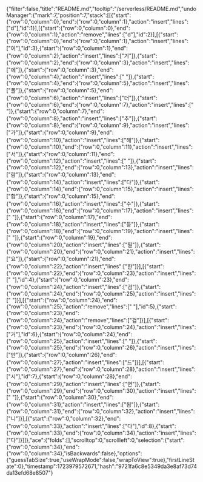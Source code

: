 {"filter":false,"title":"README.md","tooltip":"/serverless/README.md","undoManager":{"mark":7,"position":7,"stack":[[{"start":{"row":0,"column":0},"end":{"row":0,"column":1},"action":"insert","lines":["d"],"id":1}],[{"start":{"row":0,"column":0},"end":{"row":0,"column":1},"action":"remove","lines":["d"],"id":2}],[{"start":{"row":0,"column":0},"end":{"row":0,"column":1},"action":"insert","lines":["여"],"id":3},{"start":{"row":0,"column":1},"end":{"row":0,"column":2},"action":"insert","lines":["기"]},{"start":{"row":0,"column":2},"end":{"row":0,"column":3},"action":"insert","lines":["에"]},{"start":{"row":0,"column":3},"end":{"row":0,"column":4},"action":"insert","lines":[" "]},{"start":{"row":0,"column":4},"end":{"row":0,"column":5},"action":"insert","lines":["폴"]},{"start":{"row":0,"column":5},"end":{"row":0,"column":6},"action":"insert","lines":["더"]},{"start":{"row":0,"column":6},"end":{"row":0,"column":7},"action":"insert","lines":[" "]},{"start":{"row":0,"column":7},"end":{"row":0,"column":8},"action":"insert","lines":["추"]},{"start":{"row":0,"column":8},"end":{"row":0,"column":9},"action":"insert","lines":["가"]},{"start":{"row":0,"column":9},"end":{"row":0,"column":10},"action":"insert","lines":["해"]},{"start":{"row":0,"column":10},"end":{"row":0,"column":11},"action":"insert","lines":["서"]},{"start":{"row":0,"column":11},"end":{"row":0,"column":12},"action":"insert","lines":[" "]},{"start":{"row":0,"column":12},"end":{"row":0,"column":13},"action":"insert","lines":["람"]},{"start":{"row":0,"column":13},"end":{"row":0,"column":14},"action":"insert","lines":["다"]},{"start":{"row":0,"column":14},"end":{"row":0,"column":15},"action":"insert","lines":["함"]},{"start":{"row":0,"column":15},"end":{"row":0,"column":16},"action":"insert","lines":["수"]},{"start":{"row":0,"column":16},"end":{"row":0,"column":17},"action":"insert","lines":[" "]},{"start":{"row":0,"column":17},"end":{"row":0,"column":18},"action":"insert","lines":["등"]},{"start":{"row":0,"column":18},"end":{"row":0,"column":19},"action":"insert","lines":[" "]},{"start":{"row":0,"column":19},"end":{"row":0,"column":20},"action":"insert","lines":["필"]},{"start":{"row":0,"column":20},"end":{"row":0,"column":21},"action":"insert","lines":["요"]},{"start":{"row":0,"column":21},"end":{"row":0,"column":22},"action":"insert","lines":["한"]}],[{"start":{"row":0,"column":22},"end":{"row":0,"column":23},"action":"insert","lines":[" "],"id":4},{"start":{"row":0,"column":23},"end":{"row":0,"column":24},"action":"insert","lines":["검"]},{"start":{"row":0,"column":24},"end":{"row":0,"column":25},"action":"insert","lines":[" "]}],[{"start":{"row":0,"column":24},"end":{"row":0,"column":25},"action":"remove","lines":[" "],"id":5},{"start":{"row":0,"column":23},"end":{"row":0,"column":24},"action":"remove","lines":["검"]}],[{"start":{"row":0,"column":23},"end":{"row":0,"column":24},"action":"insert","lines":["거"],"id":6},{"start":{"row":0,"column":24},"end":{"row":0,"column":25},"action":"insert","lines":[" "]},{"start":{"row":0,"column":25},"end":{"row":0,"column":26},"action":"insert","lines":["만"]},{"start":{"row":0,"column":26},"end":{"row":0,"column":27},"action":"insert","lines":["드"]}],[{"start":{"row":0,"column":27},"end":{"row":0,"column":28},"action":"insert","lines":["시"],"id":7},{"start":{"row":0,"column":28},"end":{"row":0,"column":29},"action":"insert","lines":["면"]},{"start":{"row":0,"column":29},"end":{"row":0,"column":30},"action":"insert","lines":[" "]},{"start":{"row":0,"column":30},"end":{"row":0,"column":31},"action":"insert","lines":["됩"]},{"start":{"row":0,"column":31},"end":{"row":0,"column":32},"action":"insert","lines":["니"]}],[{"start":{"row":0,"column":32},"end":{"row":0,"column":33},"action":"insert","lines":["다"],"id":8},{"start":{"row":0,"column":33},"end":{"row":0,"column":34},"action":"insert","lines":["다"]}]]},"ace":{"folds":[],"scrolltop":0,"scrollleft":0,"selection":{"start":{"row":0,"column":34},"end":{"row":0,"column":34},"isBackwards":false},"options":{"guessTabSize":true,"useWrapMode":false,"wrapToView":true},"firstLineState":0},"timestamp":1723979572671,"hash":"9721fa6c8e5349da3e8af73d74da13efd68e8507"}